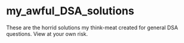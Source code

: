 # my_awful_DSA_solutions
These are the horrid solutions my think-meat created for general DSA questions. View at your own risk.
